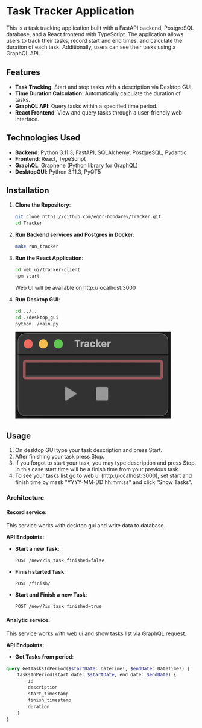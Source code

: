 # Task Tracker Application

This is a task tracking application built with a FastAPI backend, PostgreSQL database, and a React frontend with TypeScript. The application allows users to track their tasks, record start and end times, and calculate the duration of each task. Additionally, users can see their tasks using a GraphQL API.

## Features
- **Task Tracking**: Start and stop tasks with a description via Desktop GUI.
- **Time Duration Calculation**: Automatically calculate the duration of tasks.
- **GraphQL API**: Query tasks within a specified time period.
- **React Frontend**: View and query tasks through a user-friendly web interface.

## Technologies Used

- **Backend**: Python 3.11.3, FastAPI, SQLAlchemy, PostgreSQL, Pydantic
- **Frontend**: React, TypeScript
- **GraphQL**: Graphene (Python library for GraphQL)
- **DesktopGUI**: Python 3.11.3, PyQT5

## Installation

1. **Clone the Repository**:

    ```bash
    git clone https://github.com/egor-bondarev/Tracker.git
    cd Tracker
    ```

2. **Run Backend services and Postgres in Docker**:

    ```bash
    make run_tracker
    ```

3. **Run the React Application**:

    ```bash
    cd web_ui/tracker-client
    npm start
    ```
    Web UI will be available on http://localhost:3000

4. **Run Desktop GUI**:

    ```bash
    cd ../..
    cd ./desktop_gui
    python ./main.py
    ```
    ![alt text](image.png)

## Usage

1. On desktop GUI type your task description and press Start. 
2. After finishing your task press Stop.
3. If you forgot to start your task, you may type description and press Stop. In this case start time will be a finish time from your previous task.
4. To see your tasks list go to web ui (http://localhost:3000), set start and finish time by mask "YYYY-MM-DD hh:mm:ss" and click "Show Tasks".

### Architecture
#### **Record service:**
This service works with desktop gui and write data to database.

**API Endpoints:**

- **Start a new Task**: 
    ```
    POST /new/?is_task_finished=false
    ```

- **Finish started Task**: 
    ```
    POST /finish/
    ```

- **Start and Finish a new Task**: 
    ```
    POST /new/?is_task_finished=true
    ```

#### **Analytic service:**
This service works with web ui and show tasks list via GraphQL request.

**API Endpoints:**

- **Get Tasks from period**: 
```graphql
query GetTasksInPeriod($startDate: DateTime!, $endDate: DateTime!) {
    tasksInPeriod(start_date: $startDate, end_date: $endDate) {
        id
        description
        start_timestamp
        finish_timestamp
        duration
    }
}
```